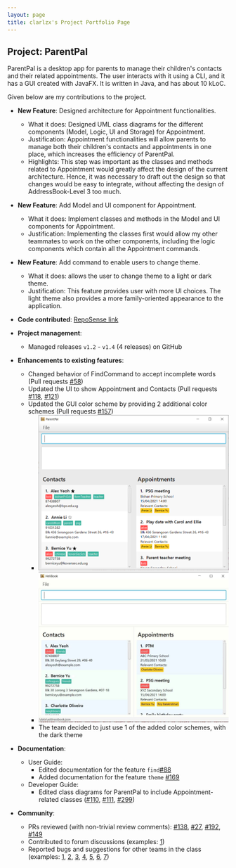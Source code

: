 ```yaml
---
layout: page
title: clarlzx's Project Portfolio Page
---
```


## Project: ParentPal

ParentPal is a desktop app for parents to manage their children's contacts and their related appointments. The user interacts with it using a CLI, and it has a GUI created with JavaFX. It is written in Java, and has about 10 kLoC.

Given below are my contributions to the project.

* **New Feature**: Designed architecture for Appointment functionalities.
  * What it does: Designed UML class diagrams for the different components (Model, Logic, UI and Storage) for Appointment.
  * Justification: Appointment functionalities will allow parents to manage both their children's contacts and appointments in one place, which increases the efficiency of ParentPal.
  * Highlights: This step was important as the classes and methods related to Appointment would greatly affect the design of the current architecture. Hence, it was necessary to draft out the design so that changes would be easy to integrate, without affecting the design of AddressBook-Level 3 too much.
* **New Feature**: Add Model and UI component for Appointment.
  * What it does: Implement classes and methods in the Model and UI components for Appointment.
  * Justification: Implementing the classes first would allow my other teammates to work on the other components, including the logic components which contain all the Appointment commands.
* **New Feature**: Add command to enable users to change theme.
  * What it does: allows the user to change theme to a light or dark theme.
  * Justification: This feature provides user with more UI choices. The light theme also provides a more family-oriented appearance to the application.
  
* **Code contributed**: [RepoSense link](https://nus-cs2103-ay2021s2.github.io/tp-dashboard/?search=clarlzx)

* **Project management**:
  * Managed releases `v1.2` - `v1.4` (4 releases) on GitHub

* **Enhancements to existing features**:
  * Changed behavior of FindCommand to accept incomplete words (Pull requests [\#58](https://github.com/AY2021S2-CS2103T-W13-3/tp/pull/58))
  * Updated the UI to show Appointment and Contacts (Pull requests [\#118](https://github.com/AY2021S2-CS2103T-W13-3/tp/pull/118), [\#121](https://github.com/AY2021S2-CS2103T-W13-3/tp/pull/121))
  * Updated the GUI color scheme by providing 2 additional color schemes (Pull requests [\#157](https://github.com/AY2021S2-CS2103T-W13-3/tp/pull/157))
    * ![LightTheme](images/lightTheme.png)
    * ![ColourfulTheme](images/colourfulTheme.png)
    * The team decided to just use 1 of the added color schemes, with the dark theme
    
* **Documentation**:
  * User Guide:
    * Edited documentation for the feature `find`[\#88](https://github.com/AY2021S2-CS2103T-W13-3/tp/pull/88)
    * Added documentation for the feature `theme` [\#169](https://github.com/AY2021S2-CS2103T-W13-3/tp/pull/169)
  * Developer Guide:
    * Edited class diagrams for ParentPal to include Appointment-related classes ([\#110](https://github.com/AY2021S2-CS2103T-W13-3/tp/pull/110), [\#111](https://github.com/AY2021S2-CS2103T-W13-3/tp/pull/111), [\#299](https://github.com/AY2021S2-CS2103T-W13-3/tp/pull/299))
    
* **Community**:
  * PRs reviewed (with non-trivial review comments): [\#138](https://github.com/nus-cs2103-AY2021S2/ip/pull/138), [\#27](https://github.com/nus-cs2103-AY2021S2/ip/pull/27), [\#192](https://github.com/nus-cs2103-AY2021S2/ip/pull/192), [\#149](https://github.com/nus-cs2103-AY2021S2/ip/pull/149)
  * Contributed to forum discussions (examples: [1](https://github.com/nus-cs2103-AY2021S2/forum/issues/96))
  * Reported bugs and suggestions for other teams in the class (examples: [1](https://github.com/clarlzx/ped/issues/1), [2](https://github.com/clarlzx/ped/issues/2), [3](https://github.com/clarlzx/ped/issues/3), [4](https://github.com/clarlzx/ped/issues/4), [5](https://github.com/clarlzx/ped/issues/5), [6](https://github.com/clarlzx/ped/issues/7), [7](https://github.com/clarlzx/ped/issues/8))
